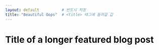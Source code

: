 ```yaml
---
layout: default          # 반드시 지정
title: "Beautiful Oops"  # <title> 태그에 들어갈 값
---
```


<div class="featured-banner p-4 p-md-5 mb-4 text-body-emphasis bg-body-secondary">
  <h1 class="display-4 fst-italic">Title of a longer featured blog post</h1>
</div>

<div class="row latest-posts-scroll mb-2" style="max-height:600px;overflow-y:auto;">
  <!-- 카드 리스트 그대로 붙여넣기 -->
</div>